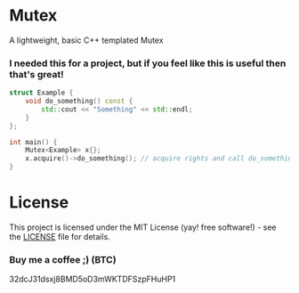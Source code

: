 # Mutex
A lightweight, basic C++ templated Mutex

### I needed this for a project, but if you feel like this is useful then that's great! ###

```cpp
struct Example {
    void do_something() const {
        std::cout << "Something" << std::endl;
    }
};

int main() {
    Mutex<Example> x{};
    x.acquire()->do_something(); // acquire rights and call do_something()
}
```

# License #
This project is licensed under the MIT License (yay! free software!) - see the [LICENSE](https://github.com/Yuhanun/Mutex/blob/master/LICENSE) file for details.

### Buy me a coffee ;) (BTC) ###
32dcJ31dsxj8BMD5oD3mWKTDFSzpFHuHP1
